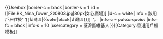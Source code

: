 {{Userbox
  |border-c = black
  |border-s = 1
  |id       = [[File:HK_Nina_Tower_200803.jpg|80px|如心廣場]]
  |id-c     = white
  |info     = 該用戶居住於'''[[荃灣區|{{color|black|荃灣區}}]]'''。
  |info-c   = paleturquoise<!-- 接近所屬區議會標誌、方便閱讀及辨識的替代顏色 -->
  |info-fc  = black
  |info-s   = 10
  |usercategory = 荃灣區維基人
}}<noinclude>[[Category:香港用戶框模板]]</noinclude>